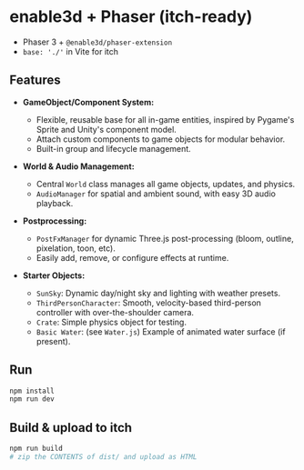 
# enable3d + Phaser (itch-ready)

- Phaser 3 + `@enable3d/phaser-extension`
- `base: './'` in Vite for itch

## Features

- **GameObject/Component System:**
	- Flexible, reusable base for all in-game entities, inspired by Pygame's Sprite and Unity's component model.
	- Attach custom components to game objects for modular behavior.
	- Built-in group and lifecycle management.

- **World & Audio Management:**
	- Central `World` class manages all game objects, updates, and physics.
	- `AudioManager` for spatial and ambient sound, with easy 3D audio playback.

- **Postprocessing:**
	- `PostFxManager` for dynamic Three.js post-processing (bloom, outline, pixelation, toon, etc).
	- Easily add, remove, or configure effects at runtime.

- **Starter Objects:**
	- `SunSky`: Dynamic day/night sky and lighting with weather presets.
	- `ThirdPersonCharacter`: Smooth, velocity-based third-person controller with over-the-shoulder camera.
	- `Crate`: Simple physics object for testing.
	- `Basic Water`: (see `Water.js`) Example of animated water surface (if present).

## Run
```bash
npm install
npm run dev
```

## Build & upload to itch
```bash
npm run build
# zip the CONTENTS of dist/ and upload as HTML
```
